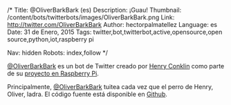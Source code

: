 /*
Title: @OliverBarkBark (es)
Description: ¡Guau!
Thumbnail: /content/bots/twitterbots/images/OliverBarkBark.png
Link: http://twitter.com/OliverBarkBark
Author: hectorpalmatellez
Language: es
Date: 31 de Enero, 2015
Tags: twitter,bot,twitterbot,active,opensource,open source,python,iot,raspberry pi

Nav: hidden
Robots: index,follow
*/

[@OliverBarkBark](https://twitter.com/OliverBarkBark) es un bot de Twitter creado por [Henry Conklin](https://github.com/HenryWConklin) como parte de su [proyecto en Raspberry Pi](http://henrywconklin.github.io/projects/2015/08/17/oliver-twitter.html).

Principalmente, [@OliverBarkBark](https://twitter.com/OliverBarkBark) tuitea cada vez que el perro de Henry, Oliver, ladra. El código fuente está disponible en [Github](https://github.com/HenryWConklin/barkdetect).